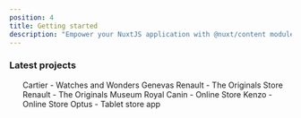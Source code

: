 ```yaml
---
position: 4
title: Getting started
description: "Empower your NuxtJS application with @nuxt/content module: write in a content/ directory and fetch your Markdown, JSON, YAML and CSV files through a MongoDB like API, acting as a Git-based Headless CMS."
---
```


### Latest projects

<ul>
  <project-tile image="cartier.jpeg" url="https://www.cartierwatchmakingencounters.com/">
    Cartier - Watches and Wonders Genevas
  </project-tile>

  <project-tile image="renault.jpeg" url="https://theoriginals-store.renault.com/">
    Renault - The Originals Store
  </project-tile>

  <project-tile image="renault.jpeg" url="https://theoriginals.renault.com/">
    Renault - The Originals Museum
  </project-tile>

  <project-tile image="royalcanin.jpeg" url="https://www.royalcanin.com/fr/shop" >
    Royal Canin - Online Store
  </project-tile>

  <project-tile image="kenzo.png" url="https://www.kenzo.com/" >
    Kenzo - Online Store
  </project-tile>

  <project-tile image="optus.jpeg" url="https://www.optus.com.au/" >
    Optus - Tablet store app
  </project-tile>

</ul>
